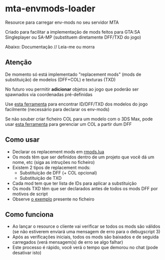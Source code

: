 # mta-envmods-loader
Resource para carregar env-mods no seu servidor MTA

Criado para facilitar a implementação de mods feitos para GTA:SA Singleplayer ou SA-MP (substituem diretamente DFF/TXD do jogo)

Abaixo: Documentação // Leia-me ou morra

## Atenção

De momento só está implementado "replacement mods" (mods de substituição) de modelos (DFF+COL) e texturas (TXD)

No futuro vou permitir **adicionar** objetos ao jogo que poderão ser spawnados via coordenadas pré-definidas

Use [esta ferramenta](https://github.com/Fernando-A-Rocha/mta-ide-search) para encontrar ID/DFF/TXD dos modelos do jogo facilmente (necessário para declarar os env-mods)

Se não souber criar ficheiro COL para um modelo com o 3DS Max, pode usar [esta ferramenta](https://github.com/Fernando-A-Rocha/mta-samp-maploader/blob/main/TUTORIAL_COL.md) para gerenciar um COL a partir dum DFF

## Como usar

- Declarar os replacement mods em [rmods.lua](/envmods-loader/rmods.lua)
- Os mods têm que ser definidos dentro de um projeto que você dá um nome, etc (siga as intruções no ficheiro)
- Existem 2 tipos de replacement mods:
	- Substituição de DFF (+ COL opcional)
	- Substituição de TXD
- Cada mod tem que ter lista de IDs para aplicar a substituição
- Os mods TXD têm que ser declarados antes de todos os mods DFF por motivos de script
- Observe [o exemplo](/example.png) presente no ficheiro

## Como funciona

- Ao lançar o resource o cliente vai verificar se todos os mods são válidos (se não estiverem enviará uma mensagem de erro para o debugscript 3)
- Após as verificações iniciais, todos os mods são baixados e de seguida carregados (verá mensagem(s) de erro se algo falhar)
- Este processo é rápido, você verá o tempo que demorou no chat (pode desativar isto)